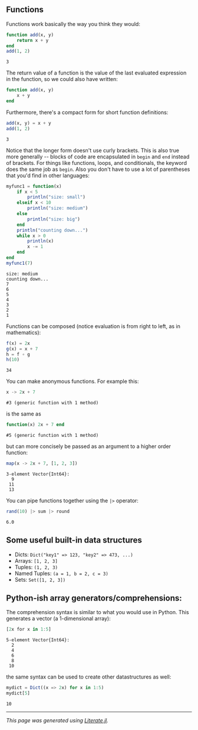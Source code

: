 ## Functions

Functions work basically the way you think they would:

````julia
function add(x, y)
    return x + y
end
add(1, 2)
````

````
3
````

The return value of a function is the value of the last evaluated expression in
the function, so we could also have written:

```julia
function add(x, y)
    x + y
end
```

Furthermore, there's a compact form for short function definitions:

````julia
add(x, y) = x + y
add(1, 2)
````

````
3
````

Notice that the longer form doesn't use curly brackets. This is also true more
generally -- blocks of code are encapsulated in `begin` and `end` instead of
brackets. For things like functions, loops, and conditionals, the keyword does
the same job as `begin`. Also you don't have to use a lot of parentheses that
you'd find in other languages:

````julia
myfunc1 = function(x)
    if x < 5
        println("size: small")
    elseif x < 10
        println("size: medium")
    else
        println("size: big")
    end
    println("counting down...")
    while x > 0
        println(x)
        x -= 1
    end
end
myfunc1(7)
````

````
size: medium
counting down...
7
6
5
4
3
2
1

````

Functions can be composed (notice evaluation is from right to left, as in
mathematics):

````julia
f(x) = 2x
g(x) = x + 7
h = f ∘ g
h(10)
````

````
34
````

You can make anonymous functions. For example this:

````julia
x -> 2x + 7
````

````
#3 (generic function with 1 method)
````

is the same as

````julia
function(x) 2x + 7 end
````

````
#5 (generic function with 1 method)
````

but can more concisely be passed as an argument to a higher order function:

````julia
map(x -> 2x + 7, [1, 2, 3])
````

````
3-element Vector{Int64}:
  9
 11
 13
````

You can pipe functions together using the `|>` operator:

````julia
rand(10) |> sum |> round
````

````
6.0
````

## Some useful built-in data structures

- Dicts: `Dict("key1" => 123, "key2" => 473, ...)`
- Arrays: `[1, 2, 3]`
- Tuples: `(1, 2, 3)`
- Named Tuples: `(a = 1, b = 2, c = 3)`
- Sets: `Set([1, 2, 3])`

## Python-ish array generators/comprehensions:

The comprehension syntax is similar to what you would use in Python. This
generates a vector (a 1-dimensional array):

````julia
[2x for x in 1:5]
````

````
5-element Vector{Int64}:
  2
  4
  6
  8
 10
````

the same syntax can be used to create other datastructures as well:

````julia
mydict = Dict((x => 2x) for x in 1:5)
mydict[5]
````

````
10
````

---

*This page was generated using [Literate.jl](https://github.com/fredrikekre/Literate.jl).*

